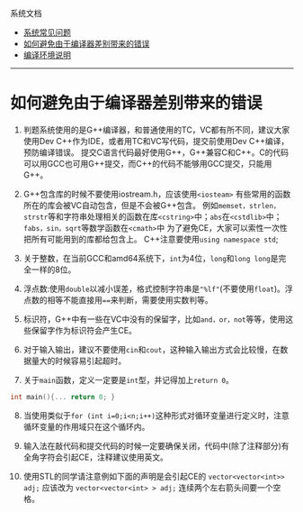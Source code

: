 系统文档
- [系统常见问题](./document.php?f=faq)
- [如何避免由于编译器差别带来的错误](./document.php?f=compiler)
- [编译环境说明](./document.php?f=system)

***

# 如何避免由于编译器差别带来的错误

1. 判题系统使用的是G++编译器，和普通使用的TC，VC都有所不同，建议大家使用Dev C++作为IDE，或者用TC和VC写代码，提交前使用Dev C++编译，预防编译错误。
提交C语言代码最好使用G++，G++兼容C和C++。C的代码可以用GCC也可用G++提交，而C++的代码不能够用GCC提交，只能用G++。

2. G++包含库的时候不要使用iostream.h，应该使用`<iosteam>`
有些常用的函数所在的库会被VC自动包含，但是不会被G++包含。
例如`memset，strlen，strstr`等和字符串处理相关的函数在库`<cstring>`中；`abs`在`<cstdlib>`中；`fabs，sin，sqrt`等数学函数在`<cmath>`中
为了避免CE，大家可以索性一次性把所有可能用到的库都给包含上。
C++注意要使用`using namespace std`;

3. 关于整数，在当前GCC和amd64系统下，`int`为4位，`long`和`long long`是完全一样的8位。

4. 浮点数:使用`double`以减小误差，格式控制字符串是`"%lf"`(不要使用`float`)。浮点数的相等不能直接用`==`来判断，需要使用实数判等。

5. 标识符，G++中有一些在VC中没有的保留字，比如`and，or，not`等等，使用这些保留字作为标识符会产生CE。

6. 对于输入输出，建议不要使用`cin`和`cout`，这种输入输出方式会比较慢，在数据量大的时候容易引起超时。

7. 关于`main`函数，定义一定要是`int`型，并记得加上`return 0`。
```c
int main(){... return 0; }
```

8. 当使用类似于`for (int i=0;i<n;i++)`这种形式对循环变量进行定义时，注意循环变量的作用域只在这个循环内。

9. 输入法在敲代码和提交代码的时候一定要确保关闭，代码中(除了注释部分)有全角字符会引起CE，注释建议使用英文。

10. 使用STL的同学请注意例如下面的声明是会引起CE的
`vector<vector<int>> adj;` 应该改为 `vector<vector<int> > adj;`
连续两个左右箭头间要一个空格。